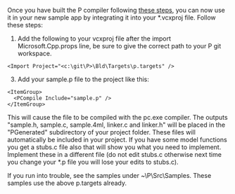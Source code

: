 Once you have built the P compiler following [these steps](https://github.com/p-org/P/wiki), you can now use it in your new sample app by integrating it into your *.vcxproj file.  Follow these steps:

1. Add the following to your vcxproj file after the import Microsoft.Cpp.props line, be sure to give the correct path to your P git workspace.
 
  `<Import Project="<c:\git\P>\Bld\Targets\p.targets" />`

3. Add your sample.p file to the project like this:

  `<ItemGroup>`  
  `  <PCompile Include="sample.p" />`  
  `</ItemGroup>` 

This will cause the file to be compiled with the pc.exe compiler.  The outputs "sample.h, sample.c, sample.4ml, linker.c and linker.h" will be placed in the "PGenerated" subdirectory of your project folder.  These files will automatically be included in your project.  If you have some model functions you get a stubs.c file also that will show you what you need to implement.  Implement these in a different file (do not edit stubs.c otherwise next time you change your *.p file you will lose your edits to stubs.c).

If you run into trouble, see the samples under ~\P\Src\Samples.  These samples use the above p.targets already.
